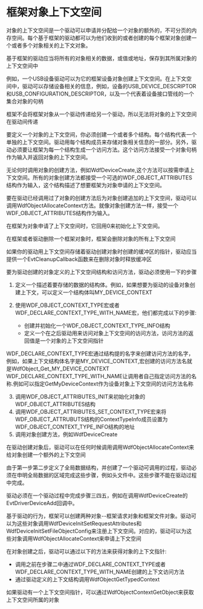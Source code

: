 # 框架对象上下文空间

对象的上下文空间是一个驱动可以申请并分配给一个对象的额外的，不可分页的内存空间。每个基于框架的驱动都可以为他们收到的或者创建的每个框架对象创建一个或者多个对象相关的上下文对象。

基于框架的驱动应当将所有的对象相关的数据，或值或地址，保存到其所属对象的上下文空间中

例如，一个USB设备驱动可以为它的框架设备对象创建上下文空间。在上下文空间中，驱动可以存储设备相关的信息，例如，设备的USB_DEVICE_DESCRIPTOR和USB_CONFIGURATION_DESCRIPTOR，以及一个代表着设备接口管线的一个集合对象的句柄

框架不会将框架对象从一个驱动传递给另一个驱动，所以无法将对象的上下文空间在驱动间传递

要定义一个对象的上下文空间，你必须创建一个或者多个结构。每个结构代表一个单独的上下文空间。驱动用每个结构成员来存储对象相关信息的一部分。另外，驱动必须要让框架为每一个结构生成一个访问方法。这个访问方法接受一个对象句柄作为输入并返回对象的上下文空间。

无论何时调用对象的创建方法，例如WdfDeviceCreate,这个方法可以按需申请上下文空间。所有的对象创建方法都接受一个可选的WDF_OBJECT_ATTRIBUTES结构作为输入，这个结构描述了想要框架为对象申请的上下文空间。

要在驱动已经调用过了对象的创建方法后为对象创建追加的上下文空间，驱动可以调用WdfObjectAllocateContext方法。就像对象创建方法一样，接受一个WDF_OBJECT_ATTRIBUTES结构作为输入。

在框架为对象申请了上下文空间时，它回用0来初始化上下文空间。

在框架或者驱动删除一个框架对象时，框架会删除对象的所有上下文空间

如果你的驱动用上下文空间存储着驱动创建对象时创建的缓冲区的指针，驱动应当提供一个EvtCleanupCallback函数来在删除对象时释放缓冲区

要为驱动创建的对象定义的上下文空间结构和访问方法，驱动必须使用一下的步骤
1. 定义一个描述着要存储的数据的结构体。例如，如果想要为驱动的设备对象创建上下文，可以定义一个结构体叫MY_DEVICE_CONTEXT

2. 使用WDF_OBJECT_CONTEXT_TYPE宏或者WDF_DECLARE_CONTEXT_TYPE_WITH_NAME宏，他们都完成以下的步骤:     
    + 创建并初始化一个WDF_OBJECT_CONTEXT_TYPE_INFO结构      
    + 定义一个在之后驱动用来访问对象上下文空间的访问方法，访问方法的返回值是一个对象的上下文空间指针        

WDF_DECLARE_CONTEXT_TYPE宏通过结构提的名字来创建访问方法的名字，例如，如果上下文结构体名字是MY_DEVICE_CONTEXT,宏创建的访问方法名就是WdfObject_Get_MY_DEVICE_CONTEXT
WDF_DECLARE_CONTEXT_TYPE_WITH_NAME让调用者自己指定访问方法的名称.例如可以指定GetMyDeviceContext作为设备对象上下文空间的访问方法名称

3. 调用WDF_OBJECT_ATTRIBUTES_INIT来初始化对象的WDF_OBJECT_ATTRIBUTES结构        
4. 调用WDF_OBJECT_ATTRIBUTES_SET_CONTEXT_TYPE宏来将WDF_OBJECT_ATTRUBUTS结构的ContextTypeInfo成员设置为WDF_OBJECT_CONTEXT_TYPE_INFO结构的地址        
5. 调用对象创建方法，例如WdfDeviceCreate

在驱动创建对象后，驱动可以在任何时候调用调用WdfObjectAllocateContext来给对象创建一个额外的上下文空间

由于第一步第二步定义了全局数据结构，并创建了一个驱动可调用的过程，驱动必须在申明全局数据的区域完成这些步骤，例如头文件中。这些步骤不能在驱动过程中完成。

驱动必须在一个驱动过程中完成步骤三四五，例如在调用WdfDeviceCreate的EvtDriverDeviceAdd回调中。

基于驱动的行为，框架可以创建两种对象--框架请求对象和框架文件对象。驱动可以为这些对象调用WdfDeviceInitSetRequestAttributes和WdfDeviceInitSetFileObjectConfig来注册上下文空间。对应的，驱动可以为这些对象调用WdfObjectAllocateContext来申请上下文空间

在对象创建之后，驱动可以通过以下的方法来获得对象的上下文指针:
+ 调用之前在步骤二中通过WDF_DECLARE_CONTEXT_TYPE或者WDF_DECLARE_CONTEXT_TYPE_WITH_NAME创建的上下文访问方法
+ 通过驱动定义的上下文结构调用WdfObjectGetTypedContext

如果驱动有一个上下文空间指针，可以通过WdfObjectContextGetObject来获取上下文空间所属的对象

